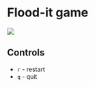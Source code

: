 # Flood-it game

![](https://img.shields.io/github/go-mod/go-version/katy248/flood-it)

## Controls

- `r` - restart
- `q` - quit
